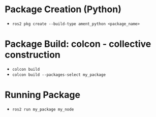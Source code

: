 # Package Creation (Python)
* `ros2 pkg create --build-type ament_python <package_name>`

# Package Build: colcon - collective construction
* `colcon build`
* `colcon build --packages-select my_package`

# Running Package
* `ros2 run my_package my_node`
